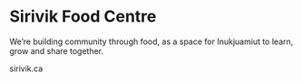 # Sirivik Food Centre
We’re building community through food, as a space for Inukjuamiut to learn, grow and share together.

sirivik.ca
